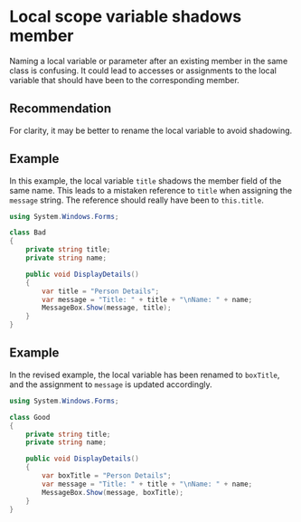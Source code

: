 # Local scope variable shadows member
Naming a local variable or parameter after an existing member in the same class is confusing. It could lead to accesses or assignments to the local variable that should have been to the corresponding member.


## Recommendation
For clarity, it may be better to rename the local variable to avoid shadowing.


## Example
In this example, the local variable `title` shadows the member field of the same name. This leads to a mistaken reference to `title` when assigning the `message` string. The reference should really have been to `this.title`.


```csharp
using System.Windows.Forms;

class Bad
{
    private string title;
    private string name;

    public void DisplayDetails()
    {
        var title = "Person Details";
        var message = "Title: " + title + "\nName: " + name;
        MessageBox.Show(message, title);
    }
}

```

## Example
In the revised example, the local variable has been renamed to `boxTitle`, and the assignment to `message` is updated accordingly.


```csharp
using System.Windows.Forms;

class Good
{
    private string title;
    private string name;

    public void DisplayDetails()
    {
        var boxTitle = "Person Details";
        var message = "Title: " + title + "\nName: " + name;
        MessageBox.Show(message, boxTitle);
    }
}

```
